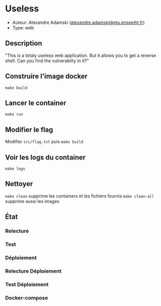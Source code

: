 # Useless

- Auteur: Alexandre Adamski (<alexandre.adamski@etu.enseeiht.fr>)
- Type: web

## Description

"This is a totaly useless web application. But it allows you to get a reverse shell. Can you find the vulnerabilty in it?"

## Construire l'image docker

`make build`

## Lancer le container

`make run`

## Modifier le flag

Modifier `src/flag.txt` puis `make build`

## Voir les logs du container

`make logs`

## Nettoyer

`make clean` supprime les containers et les fichiers fournis
`make clean-all` supprime aussi les images

## État

### Relecture

### Test

### Déploiement

### Relecture Déploiement

### Test Déploiement

### Docker-compose
